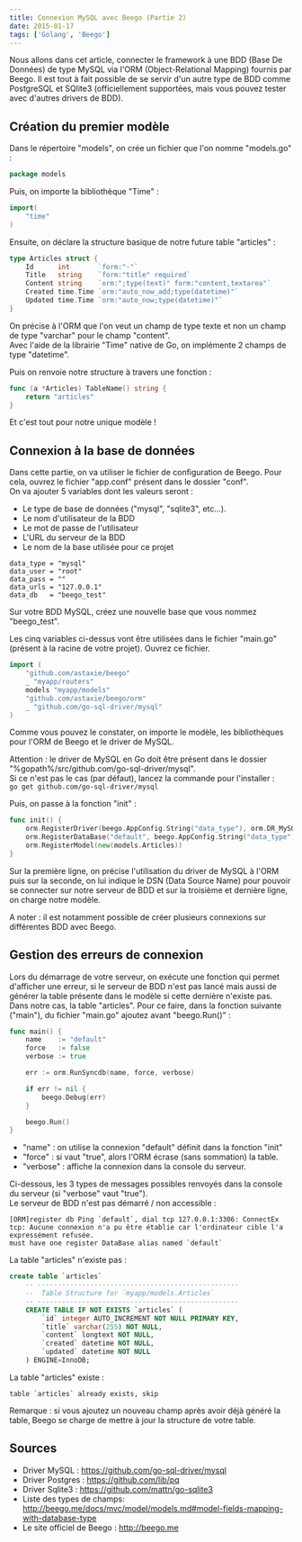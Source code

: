 ```yaml
---
title: Connexion MySQL avec Beego (Partie 2)
date: 2015-01-17
tags: ['Golang', 'Beego']
---
```


Nous allons dans cet article, connecter le framework à une BDD (Base De Données) de type MySQL via l'ORM (Object-Relational Mapping) fournis par Beego. Il est tout à fait possible de se servir d'un autre type de BDD comme PostgreSQL et SQlite3 (officiellement supportées, mais vous pouvez tester avec d'autres drivers de BDD).

## Création du premier modèle
	
Dans le répertoire "models", on crée un fichier que l'on nomme "models.go" :
```go
package models
```

Puis, on importe la bibliothèque "Time" :
```go
import(
	"time"
)
```

Ensuite, on déclare la structure basique de notre future table "articles" :
```go
type Articles struct {
	Id      int       `form:"-"`
	Title   string    `form:"title" required`
	Content string    `orm:";type(text)" form:"content,textarea"`
	Created time.Time `orm:"auto_now_add;type(datetime)"`
	Updated time.Time `orm:"auto_now;type(datetime)"`
}
```

On précise à l'ORM que l'on veut un champ de type texte et non un champ de type "varchar" pour le champ "content".  
Avec l'aide de la librairie "Time" native de Go, on implémente 2 champs de type "datetime". 

Puis on renvoie notre structure à travers une fonction :

```go
func (a *Articles) TableName() string {
	return "articles"
}
```

Et c'est tout pour notre unique modèle !

## Connexion à la base de données

Dans cette partie, on va utiliser le fichier de configuration de Beego. Pour cela, ouvrez le fichier "app.conf" présent dans le dossier "conf".  
On va ajouter 5 variables dont les valeurs seront :

* Le type de base de données ("mysql", "sqlite3", etc…).
* Le nom d'utilisateur de la BDD
* Le mot de passe de l'utilisateur
* L'URL du serveur de la BDD
* Le nom de la base utilisée pour ce projet

```
data_type = "mysql"
data_user = "root"
data_pass = ""
data_urls = "127.0.0.1"
data_db   = "beego_test"
```

Sur votre BDD MySQL, créez une nouvelle base que vous nommez "beego_test".

Les cinq variables ci-dessus vont être utilisées dans le fichier "main.go" (présent à la racine de votre projet). Ouvrez ce fichier.

```go
import (
	"github.com/astaxie/beego"
	_ "myapp/routers"
	models "myapp/models"
	"github.com/astaxie/beego/orm"
	_ "github.com/go-sql-driver/mysql"
)
```

Comme vous pouvez le constater, on importe le modèle, les bibliothèques pour l'ORM de Beego et le driver de MySQL.

Attention : le driver de MySQL en Go doit être présent dans le dossier "%gopath%/src/github.com/go-sql-driver/mysql".  
Si ce n'est pas le cas (par défaut), lancez la commande pour l'installer :  
`go get github.com/go-sql-driver/mysql`

Puis, on passe à la fonction "init" :

```go
func init() {
	orm.RegisterDriver(beego.AppConfig.String("data_type"), orm.DR_MySQL)
	orm.RegisterDataBase("default", beego.AppConfig.String("data_type"), beego.AppConfig.String("mysqluser")+":"+beego.AppConfig.String("password")+"@/"+beego.AppConfig.String("mysqldb")+"?charset=utf8&loc=Europe%2FParis")
	orm.RegisterModel(new(models.Articles))
}
```

Sur la première ligne, on précise l'utilisation du driver de MySQL à l'ORM puis sur la seconde, on lui indique le DSN (Data Source Name) pour pouvoir se connecter sur notre serveur de BDD et sur la troisième et dernière ligne, on charge notre modèle.

A noter : il est notamment possible de créer plusieurs connexions sur différentes BDD avec Beego.

## Gestion des erreurs de connexion

Lors du démarrage de votre serveur, on exécute une fonction qui permet d'afficher une erreur, si le serveur de BDD n'est pas lancé mais aussi de générer la table présente dans le modèle si cette dernière n'existe pas. Dans notre cas, la table "articles".
Pour ce faire, dans la fonction suivante ("main"), du fichier "main.go" ajoutez avant "beego.Run()" :

```go
func main() {
	name    := "default"
	force   := false
	verbose := true

	err := orm.RunSyncdb(name, force, verbose)

	if err != nil {
	    beego.Debug(err)
	}

	beego.Run()
}
```

* "name" : on utilise la connexion "default" définit dans la fonction "init"
* "force" : si vaut "true", alors l'ORM écrase (sans sommation) la table.
* "verbose" : affiche la connexion dans la console du serveur.

Ci-dessous, les 3 types de messages possibles renvoyés dans la console du serveur (si "verbose" vaut "true").  
Le serveur de BDD n'est pas démarré / non accessible : 

```
[ORM]register db Ping `default`, dial tcp 127.0.0.1:3306: ConnectEx tcp: Aucune connexion n'a pu être établie car l'ordinateur cible l'a expressément refusée.
must have one register DataBase alias named `default`
```

La table "articles" n'existe pas :

```sql
create table `articles`
	-- --------------------------------------------------
    --  Table Structure for `myapp/models.Articles`
    -- --------------------------------------------------
    CREATE TABLE IF NOT EXISTS `articles` (
        `id` integer AUTO_INCREMENT NOT NULL PRIMARY KEY,
        `title` varchar(255) NOT NULL,
        `content` longtext NOT NULL,
        `created` datetime NOT NULL,
        `updated` datetime NOT NULL
    ) ENGINE=InnoDB;
```

La table "articles" existe : 

```
table `articles` already exists, skip
```

Remarque : si vous ajoutez un nouveau champ après avoir déjà généré la table, Beego se charge de mettre à jour la structure de votre table.

## Sources

* Driver MySQL : https://github.com/go-sql-driver/mysql
* Driver Postgres : https://github.com/lib/pq
* Driver Sqlite3 : https://github.com/mattn/go-sqlite3
* Liste des types de champs: http://beego.me/docs/mvc/model/models.md#model-fields-mapping-with-database-type
* Le site officiel de Beego : http://beego.me